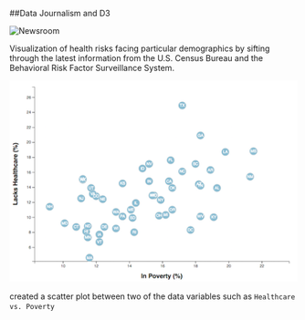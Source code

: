 ##Data Journalism and D3

![Newsroom](https://media.giphy.com/media/v2xIous7mnEYg/giphy.gif)

Visualization of health risks facing particular demographics by sifting through the latest information from the U.S. Census Bureau and the Behavioral Risk Factor Surveillance System.

![4-scatter](Images/4-scatter.jpg)

created a scatter plot between two of the data variables such as `Healthcare vs. Poverty`


